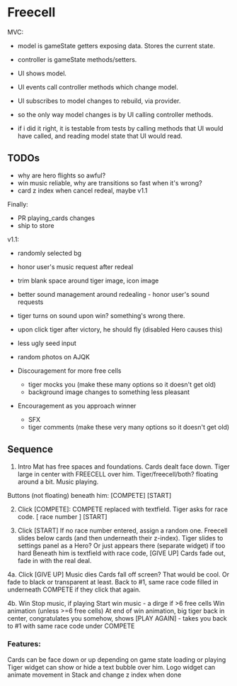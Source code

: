 # Freecell


MVC:
 - model is gameState getters exposing data.  Stores the current state.
 - controller is gameState methods/setters.
 - UI shows model.
 - UI events call controller methods which change model.
 - UI subscribes to model changes to rebuild, via provider.
 
 - so the only way model changes is by UI calling controller methods.
 - if i did it right, it is testable from tests by calling methods that UI would have called, and reading model state that UI would read.


## TODOs

- why are hero flights so awful?
- win music reliable, why are transitions so fast when it's wrong?
- card z index when cancel redeal, maybe v1.1

Finally:
- PR playing_cards changes
- ship to store

v1.1:
- randomly selected bg
- honor user's music request after redeal
- trim blank space around tiger image, icon image
- better sound management around redealing - honor user's sound requests
- tiger turns on sound upon win? something's wrong there.
- upon click tiger after victory, he should fly (disabled Hero causes this)

- less ugly seed input
- random photos on AJQK
- Discouragement for more free cells
  - tiger mocks you (make these many options so it doesn't get old)
  - background image changes to something less pleasant
- Encouragement as you approach winner
  - SFX
  - tiger comments (make these very many options so it doesn't get old)

## Sequence

1. Intro
Mat has free spaces and foundations.  Cards dealt face down.
Tiger large in center with FREECELL over him.  Tiger/freecell/both? floating around a bit.
Music playing.

Buttons (not floating) beneath him: [COMPETE] [START]

2. Click [COMPETE]: 
COMPETE replaced with textfield. Tiger asks for race code.
[ race number ] [START]

3. Click [START]
If no race number entered, assign a random one.
Freecell slides below cards (and then underneath their z-index).
Tiger slides to settings panel as a Hero?  Or just appears there (separate widget) if too hard
Beneath him is textfield with race code, [GIVE UP]
Cards fade out, fade in with the real deal.

4a. Click [GIVE UP]
Music dies
Cards fall off screen? That would be cool.  Or fade to black or transparent at least.
Back to #1, same race code filled in underneath COMPETE if they click that again.

4b. Win
Stop music, if playing
Start win music - a dirge if >6 free cells
Win animation (unless >=6 free cells)
At end of win animation, big tiger back in center, congratulates you somehow,
shows [PLAY AGAIN] - takes you back to #1 with same race code under COMPETE

### Features:
Cards can be face down or up depending on game state loading or playing
Tiger widget can show or hide a text bubble over him.
Logo widget can animate movement in Stack and change z index when done
